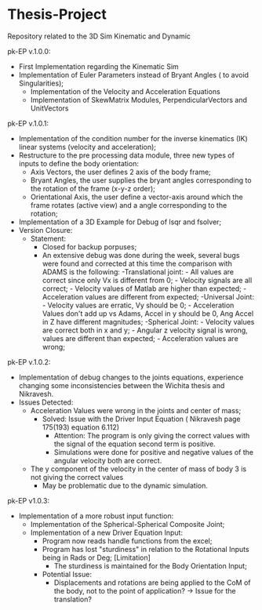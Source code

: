 # Thesis-Project
Repository related to the 3D Sim Kinematic and Dynamic

pk-EP v.1.0.0:
  - First Implementation regarding the Kinematic Sim
  - Implementation of Euler Parameters instead of Bryant Angles ( to avoid Singularities);
      - Implementation of the Velocity and Acceleration Equations
      - Implementation of SkewMatrix Modules, PerpendicularVectors and UnitVectors

pk-EP v.1.0.1:
  - Implementation of the condition number for the inverse kinematics (IK) linear systems (velocity and acceleration);
  - Restructure to the pre processing data module, three new types of inputs to define the body orientation:
      - Axis Vectors, the user defines 2 axis of the body frame;
      - Bryant Angles, the user supplies the bryant angles corresponding to the rotation of the frame (x-y-z order);
      - Orientational Axis, the user define a vector-axis around which the frame rotates (active view) and a angle corresponding to the rotation;
  - Implementation of a 3D Example for Debug of lsqr and fsolver;
  - Version Closure: 
	- Statement:
		- Closed for backup porpuses;
		- An extensive debug was done during the week, several bugs were found and corrected at this time the comparison with ADAMS is the following:
			-Translational joint:
				- All values are correct since only Vx is different from 0;
				- Velocity signals are all correct;
				- Velocity values of Matlab are higher than expected;
				- Acceleration values are different from expected;
			-Universal Joint:
				- Velocity values are erratic, Vy should be 0;
				- Acceleration Values don't add up vs Adams, Accel in y should be 0, Ang Accel in Z have different magnitudes;
			-Spherical Joint:
				- Velocity values are correct both in x and y;
				- Angular z velocity signal is wrong, values are different than expected;
				- Acceleration values are wrong;

pk-EP v.1.0.2:
  - Implementation of debug changes to the joints equations, experience changing some inconsistencies between the Wichita thesis and Nikravesh.
  - Issues Detected:
	- Acceleration Values were wrong in the joints and center of mass;
		- Solved: Issue with the Driver Input Equation ( Nikravesh page 175(193) equation 6.112)
			- Attention: The program is only giving the correct values with the signal of the equation second term is positive.
			- Simulations were done for positive and negative values of the angular velocity both are correct.
	- The y component of the velocity in the center of mass of body 3 is not giving the correct values
		- May be problematic due to the dynamic simulation.

pk-EP v1.0.3:
  - Implementation of a more robust input function:
  	- Implementation of the Spherical-Spherical Composite Joint;
   	- Implementation of a new Driver Equation Input:
		- Program now reads handle functions from the excel;
		- Program has lost "sturdiness" in relation to the Rotational Inputs being in Rads or Deg; [Limitation]
			- The sturdiness is maintained for the Body Orientation Input;
		- Potential Issue:
			-  Displacements and rotations are being applied to the CoM of the body, not to the point of application? -> Issue for the translation?
